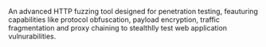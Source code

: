 An advanced HTTP fuzzing tool designed for penetration testing, feauturing capabilities like protocol obfuscation, payload encryption, traffic fragmentation and proxy chaining to stealthlly test web application vulnurabilities.
